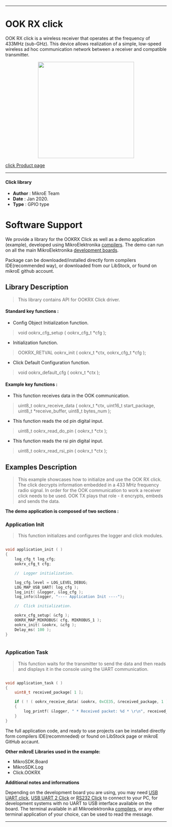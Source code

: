 
---
# OOK RX click

OOK RX click is a wireless receiver that operates at the frequency of 433MHz (sub-GHz). This device allows realization of a simple, low-speed wireless ad hoc communication network between a receiver and compatible transmitter.

<p align="center">
  <img src="https://download.mikroe.com/images/click_for_ide/ookrx_click.png" height=300px>
</p>

[click Product page](<https://www.mikroe.com/ook-rx-click>)

---

#### Click library 

- **Author**        : MikroE Team
- **Date**          : Jan 2020.
- **Type**          : GPIO type

# Software Support

We provide a library for the OOKRX Click 
as well as a demo application (example), developed using MikroElektronika 
[compilers](https://shop.mikroe.com/compilers). 
The demo can run on all the main MikroElektronika [development boards](https://shop.mikroe.com/development-boards).

Package can be downloaded/installed directly form compilers IDE(recommended way), or downloaded from our LibStock, or found on mikroE github account. 

## Library Description

> This library contains API for OOKRX Click driver.

#### Standard key functions :

- Config Object Initialization function.
> void ookrx_cfg_setup ( ookrx_cfg_t *cfg ); 
 
- Initialization function.
> OOKRX_RETVAL ookrx_init ( ookrx_t *ctx, ookrx_cfg_t *cfg );

- Click Default Configuration function.
> void ookrx_default_cfg ( ookrx_t *ctx );


#### Example key functions :

- This function receives data in the OOK communication.
> uint8_t ookrx_receive_data ( ookrx_t *ctx, uint16_t start_package, 
                               uint8_t *receive_buffer, uint8_t bytes_num );
 
- This function reads the od pin digital input.
> uint8_t ookrx_read_do_pin ( ookrx_t *ctx );

- This function reads the rsi pin digital input.
> uint8_t ookrx_read_rsi_pin ( ookrx_t *ctx );

## Examples Description

> This example showcases how to initialize and use the OOK RX click. The click decrypts information
  embedded in a 433 MHz frequency radio signal. In order for the OOK communication to work a receiver
  click needs to be used. OOK TX plays that role - it encrypts, embeds and sends the data.

**The demo application is composed of two sections :**

### Application Init 

> This function initializes and configures the logger and click modules. 

```c

void application_init ( )
{
    log_cfg_t log_cfg;
    ookrx_cfg_t cfg;

    //  Logger initialization.

    log_cfg.level = LOG_LEVEL_DEBUG;
    LOG_MAP_USB_UART( log_cfg );
    log_init( &logger, &log_cfg );
    log_info(&logger, "---- Application Init ----");

    //  Click initialization.

    ookrx_cfg_setup( &cfg );
    OOKRX_MAP_MIKROBUS( cfg, MIKROBUS_1 );
    ookrx_init( &ookrx, &cfg );
    Delay_ms( 100 );
}
  
```

### Application Task

> This function waits for the transmitter to send the data and then reads and displays it in
  the console using the UART communication. 

```c

void application_task ( )
{
    uint8_t received_package[ 1 ];

    if ( ! ( ookrx_receive_data( &ookrx, 0xCE35, &received_package, 1 ) ) )
    {
        log_printf( &logger, " * Received packet: %d * \r\n", received_package[ 0 ] );
    }
}  

```

The full application code, and ready to use projects can be  installed directly form compilers IDE(recommneded) or found on LibStock page or mikroE GitHub accaunt.

**Other mikroE Libraries used in the example:** 

- MikroSDK.Board
- MikroSDK.Log
- Click.OOKRX

**Additional notes and informations**

Depending on the development board you are using, you may need 
[USB UART click](https://shop.mikroe.com/usb-uart-click), 
[USB UART 2 Click](https://shop.mikroe.com/usb-uart-2-click) or 
[RS232 Click](https://shop.mikroe.com/rs232-click) to connect to your PC, for 
development systems with no UART to USB interface available on the board. The 
terminal available in all Mikroelektronika 
[compilers](https://shop.mikroe.com/compilers), or any other terminal application 
of your choice, can be used to read the message.

---
